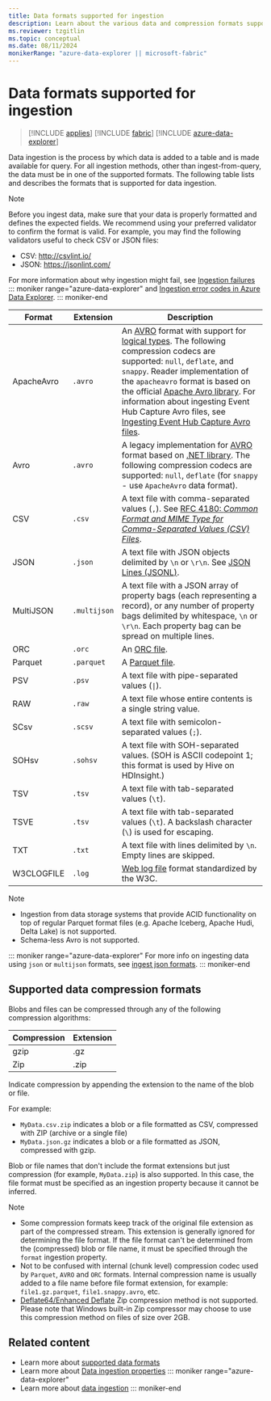 ```yaml
---
title: Data formats supported for ingestion
description: Learn about the various data and compression formats supported for ingestion.
ms.reviewer: tzgitlin
ms.topic: conceptual
ms.date: 08/11/2024
monikerRange: "azure-data-explorer || microsoft-fabric"
---
```

# Data formats supported for ingestion

> [!INCLUDE [applies](includes/applies-to-version/applies.md)] [!INCLUDE [fabric](includes/applies-to-version/fabric.md)] [!INCLUDE [azure-data-explorer](includes/applies-to-version/azure-data-explorer.md)]

Data ingestion is the process by which data is added to a table and is made available for query. For all ingestion methods, other than ingest-from-query, the data must be in one of the supported formats. The following table lists and describes the formats that is supported for data ingestion.

> [!NOTE]
> Before you ingest data, make sure that your data is properly formatted and defines the expected fields. We recommend using your preferred validator to confirm the format is valid. For example, you may find the following validators useful to check CSV or JSON files:
>
> * CSV: http://csvlint.io/
> * JSON: https://jsonlint.com/

For more information about why ingestion might fail, see [Ingestion failures](management/ingestion-failures.md) 
::: moniker range="azure-data-explorer"
and  [Ingestion error codes in Azure Data Explorer](/azure/data-explorer/error-codes).
::: moniker-end

|Format   |Extension   |Description|
|---------|------------|-----------|
|ApacheAvro|`.avro`    |An [AVRO](https://avro.apache.org/docs/current/) format with support for [logical types](https://avro.apache.org/docs/++version++/specification/#Logical+Types). The following compression codecs are supported: `null`, `deflate`, and `snappy`. Reader implementation of the `apacheavro` format is based on the official [Apache Avro library](https://github.com/apache/avro). For information about ingesting Event Hub Capture Avro files, see [Ingesting Event Hub Capture Avro files](/azure/data-explorer/ingest-data-event-hub-overview#schema-mapping-for-event-hub-capture-avro-files). |
|Avro     |`.avro`     |A legacy implementation for [AVRO](https://avro.apache.org/docs/current/) format based on [.NET library](https://www.nuget.org/packages/Microsoft.Hadoop.Avro). The following compression codecs are supported: `null`, `deflate` (for `snappy` - use `ApacheAvro` data format). |
|CSV      |`.csv`      |A text file with comma-separated values (`,`). See [RFC 4180: _Common Format and MIME Type for Comma-Separated Values (CSV) Files_](https://www.ietf.org/rfc/rfc4180.txt).|
|JSON     |`.json`     |A text file with JSON objects delimited by `\n` or `\r\n`. See [JSON Lines (JSONL)](http://jsonlines.org/).|
|MultiJSON|`.multijson`|A text file with a JSON array of property bags (each representing a record), or any number of property bags delimited by whitespace, `\n` or `\r\n`. Each property bag can be spread on multiple lines.|
|ORC      |`.orc`      |An [ORC file](https://en.wikipedia.org/wiki/Apache_ORC).|
|Parquet  |`.parquet`  |A [Parquet file](https://en.wikipedia.org/wiki/Apache_Parquet). |
|PSV      |`.psv`      |A text file with pipe-separated values (<code>&#124;</code>). |
|RAW      |`.raw`      |A text file whose entire contents is a single string value. |
|SCsv     |`.scsv`     |A text file with semicolon-separated values (`;`).|
|SOHsv    |`.sohsv`    |A text file with SOH-separated values. (SOH is ASCII codepoint 1; this format is used by Hive on HDInsight.)|
|TSV      |`.tsv`      |A text file with tab-separated values (`\t`).|
|TSVE     |`.tsv`      |A text file with tab-separated values (`\t`). A backslash character (`\`) is used for escaping.|
|TXT      |`.txt`      |A text file with lines delimited by `\n`. Empty lines are skipped.|
|W3CLOGFILE |`.log`    |[Web log file](https://www.w3.org/TR/WD-logfile.html) format standardized by the W3C. |

> [!NOTE]
>
> * Ingestion from data storage systems that provide ACID functionality on top of regular Parquet format files (e.g. Apache Iceberg, Apache Hudi, Delta Lake) is not supported.
> * Schema-less Avro is not supported.

::: moniker range="azure-data-explorer"
For more info on ingesting data using `json` or `multijson` formats, see [ingest json formats](/azure/data-explorer/ingest-json-formats).
::: moniker-end

## Supported data compression formats

Blobs and files can be compressed through any of the following compression algorithms:

|Compression|Extension|
|-----------|---------|
|gzip       |.gz      |
|Zip        |.zip     |

Indicate compression by appending the extension to the name of the blob or file.

For example:

* `MyData.csv.zip` indicates a blob or a file formatted as CSV, compressed with ZIP (archive or a single file)
* `MyData.json.gz` indicates a blob or a file formatted as JSON, compressed with gzip.

Blob or file names that don't include the format extensions but just compression (for example, `MyData.zip`) is also supported. In this case, the file format
must be specified as an ingestion property because it cannot be inferred.

> [!NOTE]
>
> * Some compression formats keep track of the original file extension as part of the compressed stream. This extension is generally ignored for determining the file format. If the file format can't be determined from the (compressed) blob or file name, it must be specified through the `format` ingestion property.
> * Not to be confused with internal (chunk level) compression codec used by `Parquet`, `AVRO` and `ORC` formats. Internal compression name is usually added to a file name before file format extension, for example: `file1.gz.parquet`, `file1.snappy.avro`, etc.
> * [Deflate64/Enhanced Deflate](https://en.wikipedia.org/wiki/Deflate#Deflate64/Enhanced_Deflate) Zip compression method is not supported. Please note that Windows built-in Zip compressor may choose to use this compression method on files of size over 2GB.

## Related content

* Learn more about [supported data formats](ingestion-supported-formats.md)
* Learn more about [Data ingestion properties](ingestion-properties.md)
::: moniker range="azure-data-explorer"
* Learn more about [data ingestion](/azure/data-explorer/ingest-data-overview)
::: moniker-end
